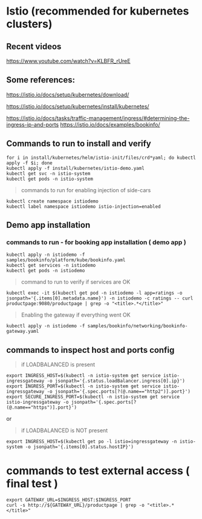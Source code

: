 # Istio (recommended for kubernetes clusters)

## Recent videos
https://www.youtube.com/watch?v=KLBFR_rUreE

## Some references:
https://istio.io/docs/setup/kubernetes/download/

https://istio.io/docs/setup/kubernetes/install/kubernetes/

https://istio.io/docs/tasks/traffic-management/ingress/#determining-the-ingress-ip-and-ports
https://istio.io/docs/examples/bookinfo/

## Commands to run to install and verify 
```
for i in install/kubernetes/helm/istio-init/files/crd*yaml; do kubectl apply -f $i; done
kubectl apply -f install/kubernetes/istio-demo.yaml
kubectl get svc -n istio-system
kubectl get pods -n istio-system
```

> commands to run for enabling injection of side-cars
```
kubectl create namespace istiodemo
kubectl label namespace istiodemo istio-injection=enabled
```

## Demo app installation

### commands to run - for booking app installation ( demo app )
``` 
kubectl apply -n istiodemo -f samples/bookinfo/platform/kube/bookinfo.yaml
kubectl get services -n istiodemo
kubectl get pods -n istiodemo
```

> command to run to verify if services are OK
``` 
kubectl exec -it $(kubectl get pod -n istiodemo -l app=ratings -o jsonpath='{.items[0].metadata.name}') -n istiodemo -c ratings -- curl productpage:9080/productpage | grep -o "<title>.*</title>"
``` 

> Enabling the gateway if everything went OK
``` 
kubectl apply -n istiodemo -f samples/bookinfo/networking/bookinfo-gateway.yaml
``` 

## commands to inspect host and ports config 
>  if LOADBALANCED is present
``` 
export INGRESS_HOST=$(kubectl -n istio-system get service istio-ingressgateway -o jsonpath='{.status.loadBalancer.ingress[0].ip}')
export INGRESS_PORT=$(kubectl -n istio-system get service istio-ingressgateway -o jsonpath='{.spec.ports[?(@.name=="http2")].port}')
export SECURE_INGRESS_PORT=$(kubectl -n istio-system get service istio-ingressgateway -o jsonpath='{.spec.ports[?(@.name=="https")].port}')
```  
or

>  if LOADBALANCED is NOT present
``` 
export INGRESS_HOST=$(kubectl get po -l istio=ingressgateway -n istio-system -o jsonpath='{.items[0].status.hostIP}')
``` 

# commands to test external access ( final test )
``` 
export GATEWAY_URL=$INGRESS_HOST:$INGRESS_PORT
curl -s http://${GATEWAY_URL}/productpage | grep -o "<title>.*</title>"
``` 
